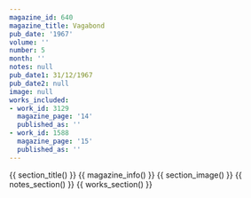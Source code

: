 ```yaml
---
magazine_id: 640
magazine_title: Vagabond
pub_date: '1967'
volume: ''
number: 5
month: ''
notes: null
pub_date1: 31/12/1967
pub_date2: null
image: null
works_included:
- work_id: 3129
  magazine_page: '14'
  published_as: ''
- work_id: 1588
  magazine_page: '15'
  published_as: ''
---
```


{{ section_title() }}
{{ magazine_info() }}
{{ section_image() }}
{{ notes_section() }}
{{ works_section() }}
